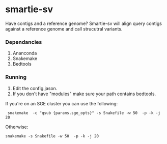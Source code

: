 # smartie-sv

Have contigs and a reference genome?  Smartie-sv will align query contigs against a reference genome and call strucutral variants. 

### Dependancies

1. Ananconda
2. Snakemake
3. Bedtools

### Running

1. Edit the config.jason.
2. If you don't have "modules" make sure your path contains bedtools. 

If you're on an SGE cluster you can use the following:

```
 snakemake  -c "qsub {params.sge_opts}" -s Snakefile -w 50  -p -k -j 20
```
 
 Otherwise:

```
snakemake -s Snakefile -w 50  -p -k -j 20
```
 
